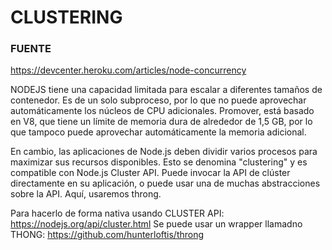 # CLUSTERING

### FUENTE
https://devcenter.heroku.com/articles/node-concurrency

NODEJS tiene una capacidad limitada para escalar a diferentes tamaños de contenedor. Es de un solo subproceso, por lo que no puede aprovechar automáticamente los núcleos de CPU adicionales. Promover,
está basado en V8, que tiene un límite de memoria dura de alrededor de 1,5 GB, por lo que tampoco puede aprovechar automáticamente la memoria adicional.

En cambio, las aplicaciones de Node.js deben dividir varios procesos para maximizar sus recursos disponibles. Esto se denomina "clustering" y es compatible con Node.js
Cluster API. Puede invocar la API de clúster directamente en su aplicación, o puede usar una de muchas abstracciones sobre la API. Aquí, usaremos throng.

Para hacerlo de forma nativa usando CLUSTER API: https://nodejs.org/api/cluster.html
Se puede usar un wrapper llamadno THONG: https://github.com/hunterloftis/throng
